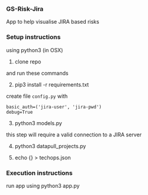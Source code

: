 ### GS-Risk-Jira

App to help visualise JIRA based risks

### Setup instructions

using python3 (in OSX)

1) clone repo

and run these commands

2) pip3 install -r requirements.txt

create file ```config.py``` with
```
basic_auth=('jira-user', 'jira-pwd')
debug=True
```

3) python3 models.py

this step will require a valid connection to a JIRA server

4) python3 datapull_projects.py

5) echo {} > techops.json

### Execution instructions

run app using python3 app.py